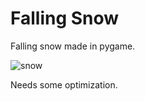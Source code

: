 # Falling Snow
 Falling snow made in pygame.

![snow](https://user-images.githubusercontent.com/78173025/113805212-81677000-9736-11eb-8d60-70dcc3871dbe.gif)

Needs some optimization.
